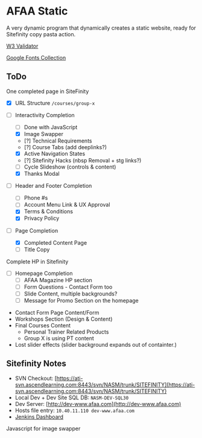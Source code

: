 
# AFAA Static

A very dynamic program that dynamically creates a static website, ready for Sitefinity copy pasta action.

[W3 Validator](https://validator.w3.org/nu/?showoutline=yes&doc=http%3A%2F%2Fafaa.nasm.pw%2F)

[Google Fonts Collection](https://www.google.com/fonts#UsePlace:use/Collection:Open+Sans:400,400italic,700|Roboto+Condensed:400,700)

## ToDo

One completed page in SiteFinity

- [x] URL Structure `/courses/group-x`

- [ ] Interactivity Completion
    - [ ] Done with JavaScript
    - [x] Image Swapper
    - [?] Technical Requirements
    - [?] Course Tabs (add deeplinks?)
    - [x] Active Navigation States
    - [?] Sitefinity Hacks (nbsp Removal + stg links?)
    - [ ] Cycle Slideshow (controls & content)
    - [x] Thanks Modal
 - [ ] Header and Footer Completion
     - [ ] Phone #s
     - [ ] Account Menu Link & UX Approval
     - [x] Terms & Conditions
     - [x] Privacy Policy
 - [ ] Page Completion
     - [x] Completed Content Page
     - [ ] Title Copy

Complete HP in Sitefinity

 - [ ] Homepage Completion
    - [ ] AFAA Magazine HP section
    - [ ] Form Questions - Contact Form too
    - [ ] Slide Content, multiple backgrounds?
    - [ ] Message for Promo Section on the homepage

* Contact Form Page Content/Form
* Workshops Section (Design & Content)
* Final Courses Content
  * Personal Trainer Related Products
  * Group X is using PT content
* Lost slider effects (slider background expands out of containter.)

## Sitefinity Notes

* SVN Checkout: [https://ati-svn.ascendlearning.com:8443/svn/NASM/trunk/SITEFINITY](https://ati-svn.ascendlearning.com:8443/svn/NASM/trunk/SITEFINITY)
* Local Dev + Dev Site SQL DB: `NASM-DEV-SQL30`
* Dev Server: [http://dev-www.afaa.com](http://dev-www.afaa.com)
* Hosts file entry: `10.40.11.110 dev-www.afaa.com`
* [Jenkins Dashboard](http://asc-prd-jenk01.ad.ascendlearning.com:8080/view/NASM%20Builds/)


Javascript for image swapper
